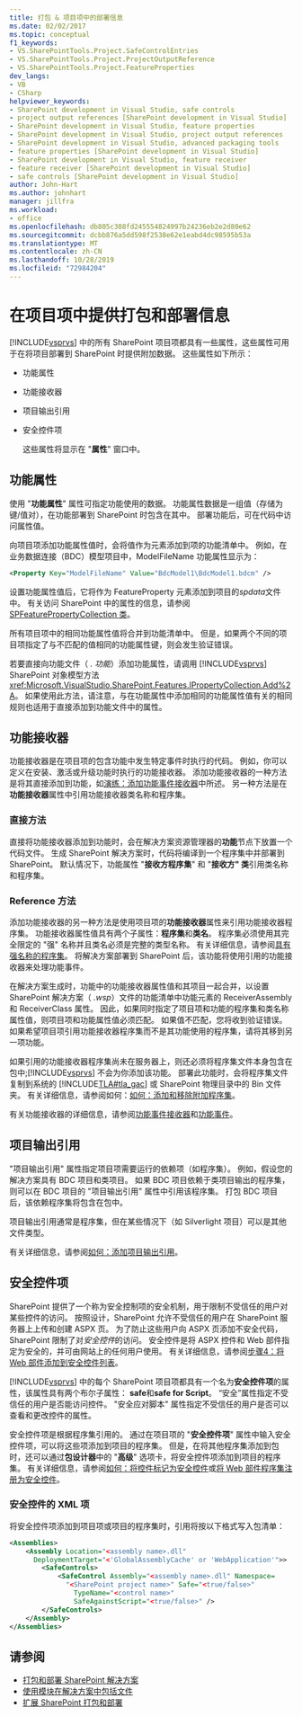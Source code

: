 ```yaml
---
title: 打包 & 项目项中的部署信息
ms.date: 02/02/2017
ms.topic: conceptual
f1_keywords:
- VS.SharePointTools.Project.SafeControlEntries
- VS.SharePointTools.Project.ProjectOutputReference
- VS.SharePointTools.Project.FeatureProperties
dev_langs:
- VB
- CSharp
helpviewer_keywords:
- SharePoint development in Visual Studio, safe controls
- project output references [SharePoint development in Visual Studio]
- SharePoint development in Visual Studio, feature properties
- SharePoint development in Visual Studio, project output references
- SharePoint development in Visual Studio, advanced packaging tools
- feature properties [SharePoint development in Visual Studio]
- SharePoint development in Visual Studio, feature receiver
- feature receiver [SharePoint development in Visual Studio]
- safe controls [SharePoint development in Visual Studio]
author: John-Hart
ms.author: johnhart
manager: jillfra
ms.workload:
- office
ms.openlocfilehash: db805c308fd245554824997b24236eb2e2d80e62
ms.sourcegitcommit: dcbb876a5dd598f2538e62e1eabd4dc98595b53a
ms.translationtype: MT
ms.contentlocale: zh-CN
ms.lasthandoff: 10/28/2019
ms.locfileid: "72984204"
---
```

# <a name="provide-packaging-and-deployment-information-in-project-items"></a>在项目项中提供打包和部署信息
  [!INCLUDE[vsprvs](../sharepoint/includes/vsprvs-md.md)] 中的所有 SharePoint 项目项都具有一些属性，这些属性可用于在将项目部署到 SharePoint 时提供附加数据。 这些属性如下所示：

- 功能属性

- 功能接收器

- 项目输出引用

- 安全控件项

  这些属性将显示在 "**属性**" 窗口中。

## <a name="feature-properties"></a>功能属性
 使用 "**功能属性**" 属性可指定功能使用的数据。 功能属性数据是一组值（存储为键/值对），在功能部署到 SharePoint 时包含在其中。 部署功能后，可在代码中访问属性值。

 向项目项添加功能属性值时，会将值作为元素添加到项的功能清单中。 例如，在业务数据连接（BDC）模型项目中，ModelFileName 功能属性显示为：

```xml
<Property Key="ModelFileName" Value="BdcModel1\BdcModel1.bdcm" />
```

 设置功能属性值后，它将作为 FeatureProperty 元素添加到项目的*spdata*文件中。 有关访问 SharePoint 中的属性的信息，请参阅[SPFeaturePropertyCollection 类](/previous-versions/office/sharepoint-server/ms461895(v=office.15))。

 所有项目项中的相同功能属性值将合并到功能清单中。 但是，如果两个不同的项目项指定了与不匹配的值相同的功能属性键，则会发生验证错误。

 若要直接向功能文件（ *. 功能*）添加功能属性，请调用 [!INCLUDE[vsprvs](../sharepoint/includes/vsprvs-md.md)] SharePoint 对象模型方法 <xref:Microsoft.VisualStudio.SharePoint.Features.IPropertyCollection.Add%2A>。 如果使用此方法，请注意，与在功能属性中添加相同的功能属性值有关的相同规则也适用于直接添加到功能文件中的属性。

## <a name="feature-receiver"></a>功能接收器
 功能接收器是在项目项的包含功能中发生特定事件时执行的代码。 例如，你可以定义在安装、激活或升级功能时执行的功能接收器。 添加功能接收器的一种方法是将其直接添加到功能，如[演练：添加功能事件接收器](../sharepoint/walkthrough-add-feature-event-receivers.md)中所述。 另一种方法是在**功能接收器**属性中引用功能接收器类名称和程序集。

### <a name="direct-method"></a>直接方法
 直接将功能接收器添加到功能时，会在解决方案资源管理器的**功能**节点下放置一个代码文件。 生成 SharePoint 解决方案时，代码将编译到一个程序集中并部署到 SharePoint。 默认情况下，功能属性 "**接收方程序集**" 和 "**接收方" 类**引用类名称和程序集。

### <a name="reference-method"></a>Reference 方法
 添加功能接收器的另一种方法是使用项目项的**功能接收器**属性来引用功能接收器程序集。 功能接收器属性值具有两个子属性：**程序集**和**类名**。 程序集必须使用其完全限定的 "强" 名称并且类名必须是完整的类型名称。 有关详细信息，请参阅[具有强名称的程序集](/previous-versions/dotnet/netframework-4.0/wd40t7ad(v=vs.100))。 将解决方案部署到 SharePoint 后，该功能将使用引用的功能接收器来处理功能事件。

 在解决方案生成时，功能中的功能接收器属性值和其项目一起合并，以设置 SharePoint 解决方案（ *.wsp*）文件的功能清单中功能元素的 ReceiverAssembly 和 ReceiverClass 属性。 因此，如果同时指定了项目项和功能的程序集和类名称属性值，则项目项和功能属性值必须匹配。 如果值不匹配，您将收到验证错误。 如果希望项目项引用功能接收器程序集而不是其功能使用的程序集，请将其移到另一项功能。

 如果引用的功能接收器程序集尚未在服务器上，则还必须将程序集文件本身包含在包中;[!INCLUDE[vsprvs](../sharepoint/includes/vsprvs-md.md)] 不会为你添加该功能。 部署此功能时，会将程序集文件复制到系统的 [!INCLUDE[TLA#tla_gac](../sharepoint/includes/tlasharptla-gac-md.md)] 或 SharePoint 物理目录中的 Bin 文件夹。 有关详细信息，请参阅如何：[如何：添加和移除附加程序集](../sharepoint/how-to-add-and-remove-additional-assemblies.md)。

 有关功能接收器的详细信息，请参阅[功能事件接收器](/previous-versions/office/developer/sharepoint-2007/bb862634(v=office.12))和[功能事件](/previous-versions/office/developer/sharepoint-2010/ms469501(v=office.14))。

## <a name="project-output-references"></a>项目输出引用
 "项目输出引用" 属性指定项目项需要运行的依赖项（如程序集）。 例如，假设您的解决方案具有 BDC 项目和类项目。 如果 BDC 项目依赖于类项目输出的程序集，则可以在 BDC 项目的 "项目输出引用" 属性中引用该程序集。 打包 BDC 项目后，该依赖程序集将包含在包中。

 项目输出引用通常是程序集，但在某些情况下（如 Silverlight 项目）可以是其他文件类型。

 有关详细信息，请参阅[如何：添加项目输出引用](../sharepoint/how-to-add-a-project-output-reference.md)。

## <a name="safe-control-entries"></a>安全控件项
 SharePoint 提供了一个称为安全控制项的安全机制，用于限制不受信任的用户对某些控件的访问。 按照设计，SharePoint 允许不受信任的用户在 SharePoint 服务器上上传和创建 ASPX 页。 为了防止这些用户向 ASPX 页添加不安全代码，SharePoint 限制了对*安全控件*的访问。 安全控件是将 ASPX 控件和 Web 部件指定为安全的，并可由网站上的任何用户使用。 有关详细信息，请参阅[步骤4：将 Web 部件添加到安全控件列表](/previous-versions/office/developer/sharepoint-2007/ms581321(v=office.12))。

 [!INCLUDE[vsprvs](../sharepoint/includes/vsprvs-md.md)] 中的每个 SharePoint 项目项都具有一个名为**安全控件项**的属性，该属性具有两个布尔子属性： **safe**和**safe for Script**。 “安全”属性指定不受信任的用户是否能访问控件。 "安全应对脚本" 属性指定不受信任的用户是否可以查看和更改控件的属性。

 安全控件项是根据程序集引用的。 通过在项目项的 "**安全控件项**" 属性中输入安全控件项，可以将这些项添加到项目的程序集。 但是，在将其他程序集添加到包时，还可以通过**包设计器**中的 "**高级**" 选项卡，将安全控件项添加到项目的程序集。 有关详细信息，请参阅[如何：将控件标记为安全控件](../sharepoint/how-to-mark-controls-as-safe-controls.md)或[将 Web 部件程序集注册为安全控件](/previous-versions/office/developer/sharepoint2003/dd587360(v=office.11))。

### <a name="xml-entries-for-safe-controls"></a>安全控件的 XML 项
 将安全控件项添加到项目项或项目的程序集时，引用将按以下格式写入包清单：

```xml
<Assemblies>
    <Assembly Location="<assembly name>.dll"
      DeploymentTarget="<'GlobalAssemblyCache' or 'WebApplication'">>
        <SafeControls>
            <SafeControl Assembly="<assembly name>.dll" Namespace=
              "<SharePoint project name>" Safe="<true/false>"
                TypeName="<control name>"
                SafeAgainstScript="<true/false>" />
        </SafeControls>
    </Assembly>
</Assemblies>
```

## <a name="see-also"></a>请参阅
- [打包和部署 SharePoint 解决方案](../sharepoint/packaging-and-deploying-sharepoint-solutions.md)
- [使用模块在解决方案中包括文件](../sharepoint/using-modules-to-include-files-in-the-solution.md)
- [扩展 SharePoint 打包和部署](../sharepoint/extending-sharepoint-packaging-and-deployment.md)
